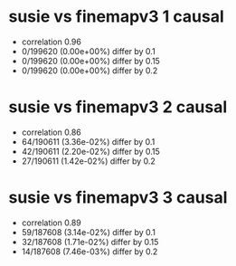 # susie vs finemapv3  1 causal

- correlation 0.96
- 0/199620 (0.00e+00%) differ by 0.1
- 0/199620 (0.00e+00%) differ by 0.15
- 0/199620 (0.00e+00%) differ by 0.2


# susie vs finemapv3  2 causal

- correlation 0.86
- 64/190611 (3.36e-02%) differ by 0.1
- 42/190611 (2.20e-02%) differ by 0.15
- 27/190611 (1.42e-02%) differ by 0.2


# susie vs finemapv3  3 causal

- correlation 0.89
- 59/187608 (3.14e-02%) differ by 0.1
- 32/187608 (1.71e-02%) differ by 0.15
- 14/187608 (7.46e-03%) differ by 0.2


